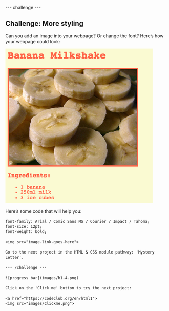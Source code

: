 --- challenge ---
## Challenge: More styling
Can you add an image into your webpage? Or change the font? Here’s how your webpage could look:

![screenshot](images/recipe-final.png)

Here’s some code that will help you:

```
font-family: Arial / Comic Sans MS / Courier / Impact / Tahoma;
font-size: 12pt;
font-weight: bold;

<img src="image-link-goes-here">

Go to the next project in the HTML & CSS module pathway: 'Mystery Letter'.

--- /challenge ---

![progress bar](images/h1-4.png)

Click on the 'Click me' button to try the next project:

<a href="https://codeclub.org/en/html1">
<img src="images/Clickme.png">
